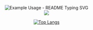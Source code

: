 <div align="center">  <img src="https://readme-typing-svg.demolab.com/?lines=Olá,+seja+bem-vindo!;Hello+welcome;&font=Fira%20Code&center=true&width=380&height=50&duration=4000&pause=1000" alt="Example Usage - README Typing SVG"></div>

<div align="center">
  
<img src="https://github-readme-stats.vercel.app/api?username=luanhenriquegarcia&show_icons=true&theme=highcontrast"/>


[![Top Langs](https://github-readme-stats.vercel.app/api/top-langs/?username=luanhenriquegarcia&theme=highcontrast&layout=compact)](https://github.com/luanhenriquegarcia/github-readme-stats)
</div>



